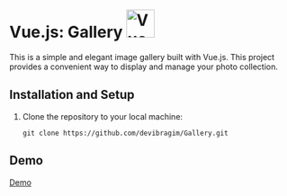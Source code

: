 # Vue.js:  Gallery <img src="https://vuejs.org/images/logo.png" alt="Vue.js Logo" width="50">

This is a simple and elegant image gallery built with Vue.js. This project provides a convenient way to display and manage your photo collection.

## Installation and Setup

1. Clone the repository to your local machine:

   ```shell
   git clone https://github.com/devibragim/Gallery.git

## Demo
[Demo](https://codepen.io/fujitawa/pen/yLQYaGr)
